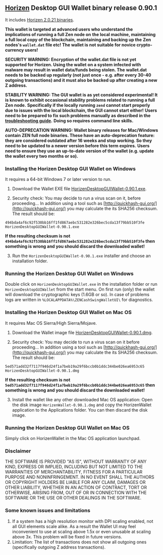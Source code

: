 ## [Horizen](https://horizen.global/) Desktop GUI Wallet binary release 0.90.1

It includes [Horizen 2.0.21 binaries](https://github.com/ZencashOfficial/zen/releases/tag/v2.0.21). 

**This wallet is targeted at advanced users who understand the implications of running a full Zen node on**
**the local machine, maintaining a full local copy of the blockchain, maintaining and backing up the**
**Zen nodes's `wallet.dat` file etc! The wallet is not suitable for novice crypto-currency users!**

**SECURITY WARNING: Encryption of the wallet.dat file is not yet supported for Horizen. Using the wallet** 
**on a system infected with malware may result in wallet data/funds being stolen. The**
**wallet.dat needs to be backed up regularly (not just once - e.g. after every 30-40**
**outgoing transactions) and it must also be backed up after creating a new Z address.**

**STABILITY WARNING: The GUI wallet is as yet considered experimental! It is known to exhibit occasional stability problems related to running a full Zen node.**
**Specifically if the locally running `zend` cannot start properly due to issues with the local blockchain, the GUI cannot start either!**
**Users need to be prepared to fix such problems manually as described in the [troubleshooting guide](TroubleshootingGuide.md).**
**Doing so requires command line skills.**

**AUTO-DEPRECATION WARNING: Wallet binary releases for Mac/Windows contain ZEN full node binaries. These have an auto-deprecation feature:**
**they are considered outdated after 16 weeks and stop working. So they need to be updated to a newer version before this term expires.**
**Users need to ensure they use an up-to-date version of the wallet (e.g. update the wallet every two months or so).**

### Installing the Horizen Desktop GUI Wallet on Windows

It requires a 64-bit Windows 7 or later version to run.

1. Download the Wallet EXE file
[HorizenDesktopGUIWallet-0.90.1.exe](https://github.com/ZencashOfficial/zencash-swing-wallet-ui/releases/download/0.90.1/HorizenDesktopGUIWallet-0.90.1.exe).

2. Security check: You may decide to run a virus scan on it, before proceeding... In addition using a tool 
such as [http://quickhash-gui.org/](http://quickhash-gui.org/) you may calculate the its SHA256 checksum. The 
result should be:
```
494bda4af6c92f530bb16ff1fd867aebc531282e326bec5cda13f79bb510f3fe  HorizenDesktopGUIWallet-0.90.1.exe
```
**If the resulting checksum is not `494bda4af6c92f530bb16ff1fd867aebc531282e326bec5cda13f79bb510f3fe` then**
**something is wrong and you should discard the downloaded wallet!**

3. Run the `HorizenDesktopGUIWallet-0.90.1.exe` installer and choose an installation folder.
   
### Running the Horizen Desktop GUI Wallet on Windows

Double click on `HorizenDesktopGUIWallet.exe` in the installation folder or run `HorizenDesktopGUIWallet` from the start menu.
On first run (only) the wallet will download the cryptographic keys (1.6GB or so).
In case of problems logs are written in `%LOCALAPPDATA%\ZENCashSwingWalletUI\` for diagnostics.

### Installing the Horizen Desktop GUI Wallet on Mac OS

It requires Mac OS Sierra/High Sierra/Mojave.

1. Download the Wallet image file
[HorizenDesktopGUIWallet-0.90.1.dmg](https://github.com/ZencashOfficial/zencash-swing-wallet-ui/releases/download/0.90.1/HorizenDesktopGUIWallet-0.90.1.dmg).

2. Security check: You may decide to run a virus scan on it before proceeding... In addition using a tool
such as [http://quickhash-gui.org/](http://quickhash-gui.org/) you may calculate the its SHA256 checksum. The
result should be:
```
5ed571add32f7117f946d24f1a7beb19a29f6bccb0b1ddc344be026ea6953c65  HorizenDesktopGUIWallet-0.90.1.dmg
```
**If the resulting checksum is not `5ed571add32f7117f946d24f1a7beb19a29f6bccb0b1ddc344be026ea6953c65` then**
**something is wrong and you should discard the downloaded wallet!**

3. Install the wallet like any other downloaded Mac OS application: Open the disk image `HorizenWallet-0.90.1.dmg`
and copy the HorizenWallet application to the Applications folder. You can then discard the disk image.

### Running the Horizen Desktop GUI Wallet on Mac OS

Simply click on HorizenWallet in the Mac OS application launchpad.

### Disclaimer

THE SOFTWARE IS PROVIDED "AS IS", WITHOUT WARRANTY OF ANY KIND, EXPRESS OR
IMPLIED, INCLUDING BUT NOT LIMITED TO THE WARRANTIES OF MERCHANTABILITY,
FITNESS FOR A PARTICULAR PURPOSE AND NONINFRINGEMENT. IN NO EVENT SHALL THE
AUTHORS OR COPYRIGHT HOLDERS BE LIABLE FOR ANY CLAIM, DAMAGES OR OTHER
LIABILITY, WHETHER IN AN ACTION OF CONTRACT, TORT OR OTHERWISE, ARISING FROM,
OUT OF OR IN CONNECTION WITH THE SOFTWARE OR THE USE OR OTHER DEALINGS IN THE
SOFTWARE.

### Some known issues and limitations
1. If a system has a high resolution monitor with DPI scaling enabled, not all GUI elements scale alike.
As a result the Wallet UI may feel inconvenient to use at scaling above 1.5x or even unusable at scaling above 3x.
This problem will be fixed in future versions.
1. Limitation: The list of transactions does not show all outgoing ones (specifically outgoing Z address 
transactions).  
